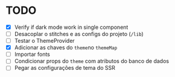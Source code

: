 # TODO

- [x] Verify if dark mode work in single component
- [ ] Desacoplar o stitches e as configs do projeto (`/lib`)
- [ ] Testar o ThemeProvider
- [x] Adicionar as chaves do `theme`no `themeMap`
- [ ] Importar fonts
- [ ] Condicionar props do `theme` com atributos do banco de dados
- [ ] Pegar as configurações de tema do SSR
